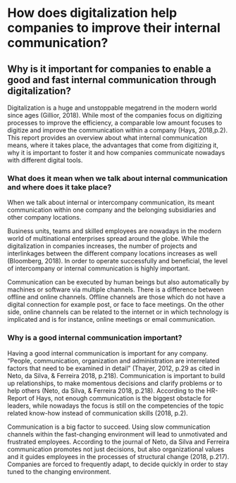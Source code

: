# How does digitalization help companies to improve their internal communication?

## Why is it important for companies to enable a good and fast internal communication through digitalization?

Digitalization is a huge and unstoppable megatrend in the modern world since ages (Gillior, 2018). While most of the companies focus on digitizing processes to improve the efficiency, a comparable low amount focuses to digitize and improve the communication within a company (Hays, 2018,p.2). This report provides an overview about what internal communication means, where it takes place, the advantages that come from digitizing it, why it is important to foster it and how companies communicate nowadays with different digital tools.

### What does it mean when we talk about internal communication and where does it take place?

When we talk about internal or intercompany communication, its meant communication within one company and the belonging subsidiaries and other company locations.

Business units, teams and skilled employees are nowadays in the modern world of multinational enterprises spread around the globe. While the digitalization in companies increases, the number of projects and interlinkages between the different company locations increases as well (Bloomberg, 2018). In order to operate successfully and beneficial, the level of intercompany or internal communication is highly important.

Communication can be executed by human beings but also automatically by machines or software via multiple channels. There is a difference between offline and online channels. Offline channels are those which do not have a digital connection for example post, or face to face meetings. On the other side, online channels can be related to the internet or in which technology is implicated and is for instance, online meetings or email communication.

### Why is a good internal communication important?

Having a good internal communication is important for any company. “People, communication, organization and administration are interrelated factors that need to be examined in detail” (Thayer, 2012, p.29 as cited in Neto, da Silva, & Ferreira 2018, p.218). Communication is important to build up relationships, to make momentous decisions and clarify problems or to help others (Neto, da Silva, & Ferreira 2018, p.218). According to the HR-Report of Hays, not enough communication is the biggest obstacle for leaders, while nowadays the focus is still on the competencies of the topic related know-how instead of communication skills (2018, p.2).

Communication is a big factor to succeed. Using slow communication channels within the fast-changing environment will lead to unmotivated and frustrated employees. According to the journal of Neto, da Silva and Ferreira communication promotes not just decisions, but also organizational values and it guides employees in the processes of structural change (2018, p.217). Companies are forced to frequently adapt, to decide quickly in order to stay tuned to the changing environment.
